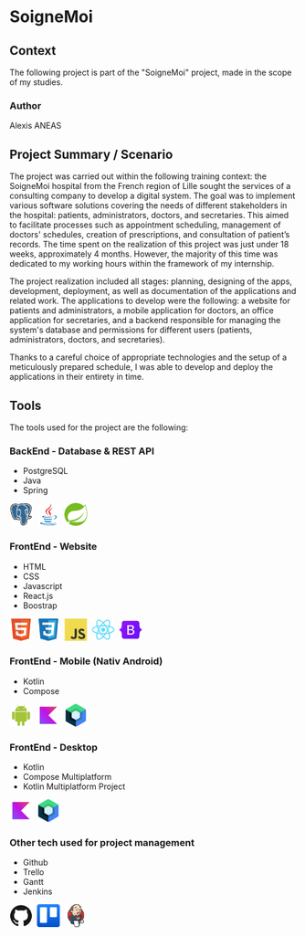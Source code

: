 # SoigneMoi
## Context
The following project is part of the "SoigneMoi" project,
made in the scope of my studies.
### Author
Alexis ANEAS

## Project Summary / Scenario
The project was carried out within the following training context: the SoigneMoi hospital from the French region of Lille sought the services of a consulting company to develop a digital system. The goal was to implement various software solutions covering the needs of different stakeholders in the hospital: patients, administrators, doctors, and secretaries. This aimed to facilitate processes such as appointment scheduling, management of doctors' schedules, creation of prescriptions, and consultation of patient’s records.
The time spent on the realization of this project was just under 18 weeks, approximately 4 months. However, the majority of this time was dedicated to my working hours within the framework of my internship.

The project realization included all stages: planning, designing of the apps, development, deployment, as well as documentation of the applications and related work. The applications to develop were the following: a website for patients and administrators, a mobile application for doctors, an office application for secretaries, and a backend responsible for managing the system's database and permissions for different users (patients, administrators, doctors, and secretaries).

Thanks to a careful choice of appropriate technologies and the setup of a meticulously prepared schedule, I was able to develop and deploy the applications in their entirety in time.

## Tools
The tools used for the project are the following:
### BackEnd - Database & REST API
<ul>
  <li>PostgreSQL</li>
  <li>Java</li>
  <li>Spring</li>
</ul>

   <img src="https://github.com/devicons/devicon/blob/master/icons/postgresql/postgresql-original.svg" title="PostgreSQL" alt="HTML" width="40" height="40"/>&nbsp;
   <img src="https://github.com/devicons/devicon/blob/master/icons/java/java-original.svg" title="Java" alt="HTML" width="40" height="40"/>&nbsp;
   <img src="https://github.com/devicons/devicon/blob/master/icons/spring/spring-original.svg" title="Spring" alt="HTML" width="40" height="40"/>&nbsp;

### FrontEnd - Website
<ul>
    <li>HTML</li>
    <li>CSS</li>
    <li>Javascript</li>
    <li>React.js</li>
    <li>Boostrap</li>
</ul>

   <img src="https://github.com/devicons/devicon/blob/master/icons/html5/html5-original.svg" title="HTML" alt="HTML" width="40" height="40"/>&nbsp;
   <img src="https://github.com/devicons/devicon/blob/master/icons/css3/css3-original.svg" title="CSS" alt="HTML" width="40" height="40"/>&nbsp;
   <img src="https://github.com/devicons/devicon/blob/master/icons/javascript/javascript-original.svg" title="Javascript" alt="HTML" width="40" height="40"/>&nbsp;
   <img src="https://github.com/devicons/devicon/blob/master/icons/react/react-original.svg" title="React.js" alt="HTML" width="40" height="40"/>&nbsp;
   <img src="https://github.com/devicons/devicon/blob/master/icons/bootstrap/bootstrap-original.svg" title="Bootsrap" alt="HTML" width="40" height="40"/>&nbsp;


### FrontEnd - Mobile (Nativ Android)
<ul>
    <li>Kotlin</li>
    <li>Compose</li>
</ul>

   <img src="https://github.com/devicons/devicon/blob/master/icons/android/android-original.svg" title="Android" alt="HTML" width="40" height="40"/>&nbsp;
   <img src="https://github.com/devicons/devicon/blob/master/icons/kotlin/kotlin-original.svg" title="Kotlin" alt="HTML" width="40" height="40"/>&nbsp;
   <img src="https://github.com/devicons/devicon/blob/master/icons/jetpackcompose/jetpackcompose-original.svg" title="Compose" alt="HTML" width="40" height="40"/>&nbsp;


### FrontEnd - Desktop
<ul>
    <li>Kotlin</li>
    <li>Compose Multiplatform</li>
    <li>Kotlin Multiplatform Project</li>
</ul>

   <img src="https://github.com/devicons/devicon/blob/master/icons/kotlin/kotlin-original.svg" title="Kotlin" alt="HTML" width="40" height="40"/>&nbsp;
   <img src="https://github.com/devicons/devicon/blob/master/icons/jetpackcompose/jetpackcompose-original.svg" title="Compose" alt="HTML" width="40" height="40"/>&nbsp;

### Other tech used for project management
<ul>
    <li>Github</li>
    <li>Trello</li>
    <li>Gantt</li>
    <li>Jenkins</li>
</ul>

   <img src="https://github.com/devicons/devicon/blob/master/icons/github/github-original.svg" title="Github" alt="HTML" width="40" height="40"/>&nbsp;
   <img src="https://github.com/devicons/devicon/blob/master/icons/trello/trello-original.svg" title="Trello" alt="HTML" width="40" height="40"/>&nbsp;
   <img src="https://github.com/devicons/devicon/blob/master/icons/jenkins/jenkins-original.svg" title="Jenkins" alt="HTML" width="40" height="40"/>&nbsp;
